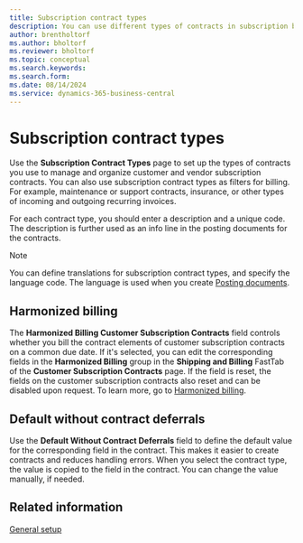 ```yaml
---
title: Subscription contract types
description: You can use different types of contracts in subscription billing.
author: brentholtorf
ms.author: bholtorf
ms.reviewer: bholtorf
ms.topic: conceptual
ms.search.keywords: 
ms.search.form: 
ms.date: 08/14/2024
ms.service: dynamics-365-business-central
---
```


# Subscription contract types

Use the **Subscription Contract Types** page to set up the types of contracts you use to manage and organize customer and vendor subscription contracts. You can also use subscription contract types as filters for billing. For example, maintenance or support contracts, insurance, or other types of incoming and outgoing recurring invoices.

For each contract type, you should enter a description and a unique code. The description is further used as an info line in the posting documents for the contracts.

> [!NOTE]
> You can define translations for subscription contract types, and specify the language code. The language is used when you create [Posting documents](../posting-documents.md).

## Harmonized billing

The **Harmonized Billing Customer Subscription Contracts** field controls whether you bill the contract elements of customer subscription contracts on a common due date. If it's selected, you can edit the corresponding fields in the **Harmonized Billing** group in the **Shipping and Billing** FastTab of the **Customer Subscription Contracts** page. If the field is reset, the fields on the customer subscription contracts also reset and can be disabled upon request. To learn more, go to [Harmonized billing](../working-with-contracts/customer-contracts.md#harmonized-billing).

## Default without contract deferrals

Use the **Default Without Contract Deferrals** field to define the default value for the corresponding field in the contract. This makes it easier to create contracts and reduces handling errors. When you select the contract type, the value is copied to the field in the contract. You can change the value manually, if needed.

## Related information

[General setup](general.md)  
